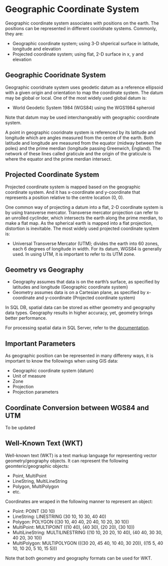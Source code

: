 # Geographic Coordinate System
Geographic coordinate system associates with positions on the earth. The positions can be represented in different cooridnate systems. Commonly, they are:
- Geographic coordinate system; using 3-D shperical surface in latitude, longitude and elevation
- Projected coordinate system; using flat, 2-D surface in x, y and elevation

## Geographic Cooridnate System
Geographic cooridnate system uses geodetic datum as a reference ellipsoid with a given origin and orientation to map the coordinate system. The datum may be global or local. 
One of the most widely used global datum is:
- World Geodetic System 1984 (WGS84) using the WGS1984 spheroid

Note that datum may be used interchangeably with geographic coordinate system. 

A point in geographic cooridnate system is referenced by its latitude and longitude which are angles measured from the centre of the earth. Both latitude and longitude
are measured from the equator (midway between the poles) and the prime merdian (longitude passing Greenwich, England). The network of these lines called graticule and
the origin of the graticule is where the equator and the prime merdian intersect. 

## Projected Coordinate System
Projected coordinate system is mapped based on the geographic coordinate system. And it has x-coordinate and y-coordinate that represents a position relative to the 
centre location (0, 0). 

One common way of projecting a datum into a flat, 2-D coordinate system is by using transverse mercator. Transverse mercator projection can refer to an unrolled cyclinder,
which intersects the earth along the prime merdian, to make a flat map. As the spherical earth is mapped into a flat projection, distortion is inevitable. The most widely
used projected coordinate system is:
- Universal Transverse Mercator (UTM); divides the earth into 60 zones, each 6 degrees of longitude in width. For its datum, WGS84 is generally used. In using UTM, it is 
important to refer to its UTM zone. 

## Geometry vs Geography
- Geography assumes that data is on the earth’s surface, as specified by latitudes and longitude (Geographic coordinate system)
- Geometry assumes data is on a Cartesian plane, as specified by x-coordinate and y-coordinate (Projected coordinate system)

In SQL DB, spatial data can be stored as either geometry and geography data types. Geography results in higher accuracy, yet, geometry brings better performance. 

For processing spatial data in SQL Server, refer to the [documentation](https://docs.microsoft.com/en-us/sql/relational-databases/spatial/spatial-data-sql-server?view=sql-server-ver15).

## Important Parameters
As geographic position can be represented in many differeny ways, it is important to know the followings when using GIS data:
- Geographic coordinate system (datum)
- Unit of measure
- Zone 
- Projection
- Projection parameters

## Coordinate Conversion between WGS84 and UTM
To be updated

## Well-Known Text (WKT)
Well-known text (WKT) is a text markup language for representing vector geometry/geography objects. It can represent the following geomteric/geographic objects:
- Point, MultiPoint
- LineString, MultiLineString
- Polygon, MultiPolygon
- etc.

Coordinates are wraped in the following manner to represent an object:
- Point: POINT (30 10)
- LineString: LINESTRING (30 10, 10 30, 40 40)
- Polygon: POLYGON ((30 10, 40 40, 20 40, 10 20, 30 10))
- MultiPoint:	MULTIPOINT ((10 40), (40 30), (20 20), (30 10))
- MultiLineString: MULTILINESTRING ((10 10, 20 20, 10 40), (40 40, 30 30, 40 20, 30 10))
- MultiPolygon: MULTIPOLYGON (((30 20, 45 40, 10 40, 30 20)), ((15 5, 40 10, 10 20, 5 10, 15 5)))

Note that both geometry and geography formats can be used for WKT. 
